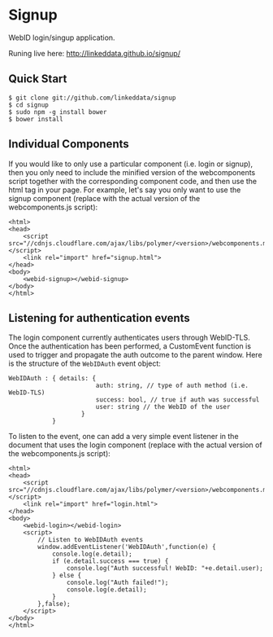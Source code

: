 Signup
=======

WebID login/singup application.

Runing live here: http://linkeddata.github.io/signup/

Quick Start
-----------

```
$ git clone git://github.com/linkeddata/signup
$ cd signup
$ sudo npm -g install bower
$ bower install
```

Individual Components
---------------------

If you would like to only use a particular component (i.e. login or signup), then you only need to include the minified version of the webcomponents script together with the corresponding component code, and then use the html tag in your page. For example, let's say you only want to use the signup component (replace <version> with the actual version of the webcomponents.js script):

```
<html>
<head>
	<script src="//cdnjs.cloudflare.com/ajax/libs/polymer/<version>/webcomponents.min.js"></script>
	<link rel="import" href="signup.html">
</head>
<body>
	<webid-signup></webid-signup>
</body>
</html>
```

Listening for authentication events
-----------------------------------

The login component currently authenticates users through WebID-TLS. Once the authentication has been performed, a CustomEvent function is used to trigger and propagate the auth outcome to the parent window. Here is the structure of the ```WebIDAuth``` event object:

```
WebIDAuth : { details: { 
						auth: string, // type of auth method (i.e. WebID-TLS)
						success: bool, // true if auth was successful
						user: string // the WebID of the user
					}
			}
```


To listen to the event, one can add a very simple event listener in the document that uses the login component (replace <version> with the actual version of the webcomponents.js script):

```
<html>
<head>
	<script src="//cdnjs.cloudflare.com/ajax/libs/polymer/<version>/webcomponents.min.js"></script>
	<link rel="import" href="login.html">
</head>
<body>
	<webid-login></webid-login>
	<script>
		// Listen to WebIDAuth events
		window.addEventListener('WebIDAuth',function(e) {
			console.log(e.detail);
			if (e.detail.success === true) {
				console.log("Auth successful! WebID: "+e.detail.user);
			} else {
				console.log("Auth failed!");
				console.log(e.detail);
			}
		},false);
	</script>
</body>
</html>
```
